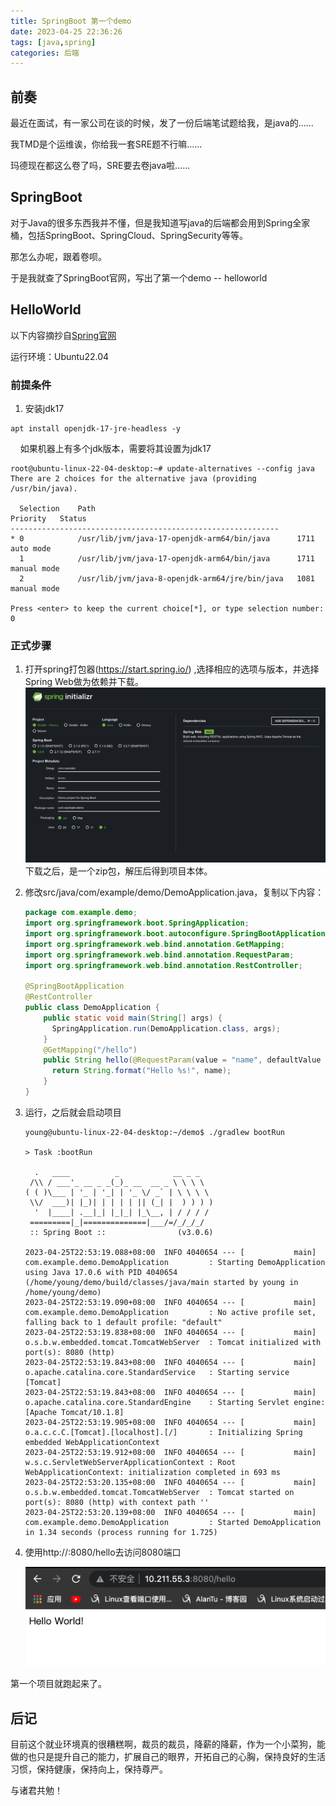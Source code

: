 ```yaml
---
title: SpringBoot 第一个demo
date: 2023-04-25 22:36:26
tags: [java,spring]
categories: 后端
---
```


## 前奏

最近在面试，有一家公司在谈的时候，发了一份后端笔试题给我，是java的......

我TMD是个运维诶，你给我一套SRE题不行嘛......

玛德现在都这么卷了吗，SRE要去卷java啦......

## SpringBoot

对于Java的很多东西我并不懂，但是我知道写java的后端都会用到Spring全家桶，包括SpringBoot、SpringCloud、SpringSecurity等等。

那怎么办呢，跟着卷呗。

于是我就查了SpringBoot官网，写出了第一个demo -- helloworld

## HelloWorld

以下内容摘抄自[Spring官网](https://spring.io/quickstart)

运行环境：Ubuntu22.04

### 前提条件

1. 安装jdk17

```shell
apt install openjdk-17-jre-headless -y
```

    如果机器上有多个jdk版本，需要将其设置为jdk17

```shell
root@ubuntu-linux-22-04-desktop:~# update-alternatives --config java
There are 2 choices for the alternative java (providing /usr/bin/java).

  Selection    Path                                            Priority   Status
------------------------------------------------------------
* 0            /usr/lib/jvm/java-17-openjdk-arm64/bin/java      1711      auto mode
  1            /usr/lib/jvm/java-17-openjdk-arm64/bin/java      1711      manual mode
  2            /usr/lib/jvm/java-8-openjdk-arm64/jre/bin/java   1081      manual mode

Press <enter> to keep the current choice[*], or type selection number: 0
```

### 正式步骤

1. 打开spring打包器(https://start.spring.io/) ,选择相应的选项与版本，并选择Spring Web做为依赖并下载。
   ![](https://raw.githubusercontent.com/ErYoung2/imgbed/master/2023/04/25-22-49-08-%E6%88%AA%E5%B1%8F2023-04-25%2022.48.35.png)
   下载之后，是一个zip包，解压后得到项目本体。

2. 修改src/java/com/example/demo/DemoApplication.java，复制以下内容：
   
   ```java
   package com.example.demo;
   import org.springframework.boot.SpringApplication;
   import org.springframework.boot.autoconfigure.SpringBootApplication;
   import org.springframework.web.bind.annotation.GetMapping;
   import org.springframework.web.bind.annotation.RequestParam;
   import org.springframework.web.bind.annotation.RestController;
   
   @SpringBootApplication
   @RestController
   public class DemoApplication {
       public static void main(String[] args) {
         SpringApplication.run(DemoApplication.class, args);
       }
       @GetMapping("/hello")
       public String hello(@RequestParam(value = "name", defaultValue = "World") String name) {
         return String.format("Hello %s!", name);
       }
   }
   ```

3. 运行，之后就会启动项目
   
   ```shell
   young@ubuntu-linux-22-04-desktop:~/demo$ ./gradlew bootRun
   
   > Task :bootRun
   
     .   ____          _            __ _ _
    /\\ / ___'_ __ _ _(_)_ __  __ _ \ \ \ \
   ( ( )\___ | '_ | '_| | '_ \/ _` | \ \ \ \
    \\/  ___)| |_)| | | | | || (_| |  ) ) ) )
     '  |____| .__|_| |_|_| |_\__, | / / / /
    =========|_|==============|___/=/_/_/_/
    :: Spring Boot ::                (v3.0.6)
   
   2023-04-25T22:53:19.088+08:00  INFO 4040654 --- [           main] com.example.demo.DemoApplication         : Starting DemoApplication using Java 17.0.6 with PID 4040654 (/home/young/demo/build/classes/java/main started by young in /home/young/demo)
   2023-04-25T22:53:19.090+08:00  INFO 4040654 --- [           main] com.example.demo.DemoApplication         : No active profile set, falling back to 1 default profile: "default"
   2023-04-25T22:53:19.838+08:00  INFO 4040654 --- [           main] o.s.b.w.embedded.tomcat.TomcatWebServer  : Tomcat initialized with port(s): 8080 (http)
   2023-04-25T22:53:19.843+08:00  INFO 4040654 --- [           main] o.apache.catalina.core.StandardService   : Starting service [Tomcat]
   2023-04-25T22:53:19.843+08:00  INFO 4040654 --- [           main] o.apache.catalina.core.StandardEngine    : Starting Servlet engine: [Apache Tomcat/10.1.8]
   2023-04-25T22:53:19.905+08:00  INFO 4040654 --- [           main] o.a.c.c.C.[Tomcat].[localhost].[/]       : Initializing Spring embedded WebApplicationContext
   2023-04-25T22:53:19.912+08:00  INFO 4040654 --- [           main] w.s.c.ServletWebServerApplicationContext : Root WebApplicationContext: initialization completed in 693 ms
   2023-04-25T22:53:20.135+08:00  INFO 4040654 --- [           main] o.s.b.w.embedded.tomcat.TomcatWebServer  : Tomcat started on port(s): 8080 (http) with context path ''
   2023-04-25T22:53:20.139+08:00  INFO 4040654 --- [           main] com.example.demo.DemoApplication         : Started DemoApplication in 1.34 seconds (process running for 1.725)
   ```

4. 使用http://<server-ip>:8080/hello去访问8080端口
   
   ![](https://raw.githubusercontent.com/ErYoung2/imgbed/master/2023/04/25-22-55-44-%E6%88%AA%E5%B1%8F2023-04-25%2022.55.34.png)

第一个项目就跑起来了。

## 后记

目前这个就业环境真的很糟糕啊，裁员的裁员，降薪的降薪，作为一个小菜狗，能做的也只是提升自己的能力，扩展自己的眼界，开拓自己的心胸，保持良好的生活习惯，保持健康，保持向上，保持尊严。

与诸君共勉！
